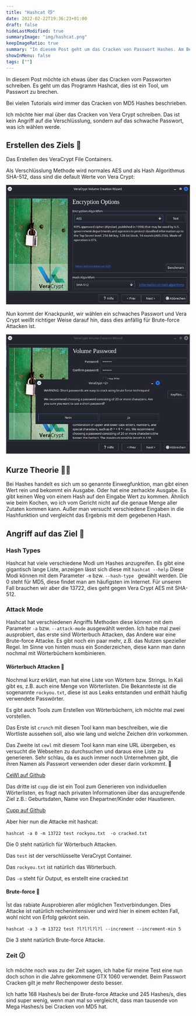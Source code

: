 ```yaml
---
title: "Hashcat 😼"
date: 2022-02-22T19:36:23+01:00
draft: false
hideLastModified: true
summaryImage: "img/hashcat.png"
keepImageRatio: true
summary: "In diesem Post geht um das Cracken von Passwort Hashes. Am Beispiel von VeraCrypt Hashes."
showInMenu: false
tags: [""]
---
```


In diesem Post möchte ich etwas über das Cracken vom Passworten schreiben.
Es geht um das Programm Hashcat, dies ist ein Tool, um Passwort zu brechen.

Bei vielen Tutorials wird immer das Cracken von MD5 Hashes beschrieben.

Ich möchte hier mal über das Cracken von Vera Crypt schreiben.
Das ist kein Angriff auf die Verschlüsslung, sondern auf das schwache Passwort, was ich wählen werde.

## Erstellen des Ziels 🎯

Das Erstellen des VeraCrypt File Containers.

Als Verschlüsslung Methode wird normales AES und als Hash Algorithmus SHA-512, dass sind die default Werte von Vera Crypt:

![VeraCrypt Screenshot, der die Verschlüsslung zeigt](img/veracrypt1.png)

Nun kommt der Knackpunkt, wir wählen ein schwaches Passwort und Vera Crypt weißt richtiger Weise darauf hin, dass dies anfällig für Brute-force Attacken ist.

![VeraCrypt Screenshot der zeigt, dass das Passwort zu schlecht ist](img/veracrypt2.png)

## Kurze Theorie 👨‍🏫
Bei Hashes handelt es sich um so genannte Einwegfunktion, man gibt einen Wert rein und bekommt ein Ausgabe. Oder hat eine zerhackte Ausgabe.
Es gibt keinen Weg von einem Hash auf den Eingabe Wert zu kommen. Ähnlich wie beim Kochen, wo ich vom Gericht nicht auf die genaue Menge aller Zutaten kommen kann.
Außer man versucht verschiedene Eingaben in die Hashfunktion und vergleicht das Ergebnis mit dem gegebenen Hash.

## Angriff auf das Ziel 🏹

### Hash Types
Hashcat hat viele verschiedene Modi um Hashes anzugreifen. Es gibt eine gigantisch lange Liste, anzeigen lässt sich diese mit `hashcat --help`
Diese Modi können mit dem Parameter `-m` bzw. `--hash-type ` gewählt werden.
Die 0 steht für MD5, diese findet man am häufigsten im Internet. Für unseren Fall brauchen wir aber die 13722, dies geht gegen Vera Crypt AES mit SHA-512.

### Attack Mode
Hashcat hat verschiedenen Angriffs Methoden diese können mit dem Parameter `-a` bzw. `--attack-mode` ausgewählt werden. 
Ich habe mal zwei ausprobiert, das erste sind Wörterbuch Attacken, das Andere war eine Brute-force Attacke. Es gibt noch ein paar mehr, z.B. das Nutzen spezieller Regel.
Im Sinne von hinten muss ein Sonderzeichen, diese kann man dann nochmal mit Wörterbüchern kombinieren.


#### Wörterbuch Attacken 📖
Nochmal kurz erklärt, man hat eine Liste von Wörtern bzw. Strings. In Kali gibt es, z.B. auch eine Menge von Wörterlisten.
Die Bekannteste ist die sogenannte `rockyou.txt`, diese ist aus Leaks entstanden und enthält häufig verwendete Passwörter.

Es gibt auch Tools zum Erstellen von Wörterbüchern, ich möchte mal zwei vorstellen.

Das Erste ist `crunch` mit diesen Tool kann man beschreiben, wie die Wortliste aussehen soll, also wie lang und welche Zeichen drin vorkommen.

Das Zweite ist `cewl` mit diesem Tool kann man eine URL übergeben, es versucht die Webseiten zu durchsuchen und daraus eine Liste zu generieren.
Sehr schlau, da es auch immer noch Unternehmen gibt, die ihren Namen als Passwort verwenden oder dieser darin vorkommt. 🤔

[CeWl auf Github](https://github.com/digininja/CeWL)

Das dritte ist `cupp` die ist ein Tool zum Generieren von individuellen Wörterlisten, es fragt nach privaten Informationen über das anzugreifende Ziel z.B.: Geburtsdaten, Name von Ehepartner/Kinder oder Haustieren. 

[Cupp auf Github](https://github.com/Mebus/cupp)

Aber hier nun die Attacke mit hashcat:

`hashcat -a 0 -m 13722 test rockyou.txt  -o cracked.txt`

Die 0 steht natürlich für Wörterbuch Attacken.

Das `test` ist der verschlüsselte VeraCrypt Container.

Das `rockyou.txt` ist natürlich das Wörterbuch.

Das `-o` steht für Output, es erstellt eine cracked.txt

#### Brute-force 👊
Ìst das rabiate Ausprobieren aller möglichen Textverbindungen.
Dies Attacke ist natürlich rechenintensiver und wird hier in einem echten Fall, wohl nicht von Erfolg gekrönt sein.

`hashcat -a 3 -m 13722 test ?l?l?l?l?l --increment --increment-min 5`

Die 3 steht natürlich Brute-force Attacke.

### Zeit 🕜
Ich möchte noch was zu der Zeit sagen, ich habe für meine Test eine nun doch schon in die Jahre gekommene GTX 1060 verwendet. 
Beim Passwort Cracken gilt je mehr Rechenpower desto besser.

Ich hatte 168 Hashes/s bei der Brute-force Attacke und 245 Hashes/s, dies sind super wenig, wenn man mal so vergleicht, dass man tausende von Mega Hashes/s bei Cracken von MD5 hat.